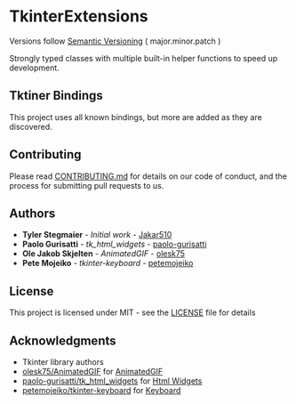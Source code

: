 # TkinterExtensions

Versions follow [Semantic Versioning](https://semver.org/) ( major.minor.patch )

Strongly typed classes with multiple built-in helper functions to speed up development.

## Tktiner Bindings

This project uses all known bindings, but more are added as they are discovered. 

## Contributing

Please read [CONTRIBUTING.md](.github/CONTRIBUTING.md) for details on our code of conduct, and the process for submitting pull requests to us.

## Authors

* **Tyler Stegmaier** - *Initial work* - [Jakar510](https://github.com/Jakar510)
* **Paolo Gurisatti** - *tk_html_widgets* - [paolo-gurisatti](https://github.com/paolo-gurisatti)
* **Ole Jakob Skjelten** - *AnimatedGIF* - [olesk75](https://github.com/olesk75)
* **Pete Mojeiko** - *tkinter-keyboard* - [petemojeiko](https://github.com/petemojeiko)

## License

This project is licensed under MIT - see the [LICENSE](LICENSE.md) file for details

## Acknowledgments

* Tkinter library authors
* [olesk75/AnimatedGIF](https://github.com/olesk75/AnimatedGIF) for [AnimatedGIF](PythonExtensions/tk/CustomWidgets/AnimatedGIF.py)
* [paolo-gurisatti/tk_html_widgets](https://github.com/paolo-gurisatti/tk_html_widgets) for [Html Widgets](PythonExtensions/tk/CustomWidgets/HTML.py)
* [petemojeiko/tkinter-keyboard](https://github.com/petemojeiko/tkinter-keyboard) for [Keyboard](PythonExtensions/tk/CustomWidgets/KeyBoard.py)

